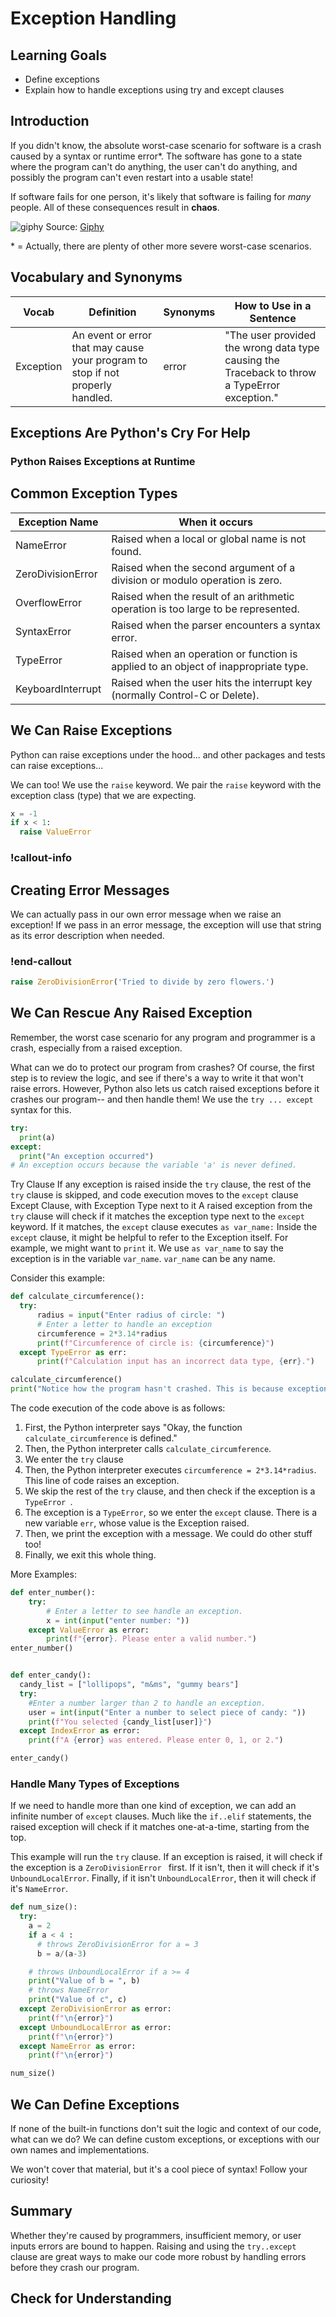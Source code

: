 # Exception Handling

## Learning Goals

- Define exceptions
- Explain how to handle exceptions using try and except clauses

## Introduction

If you didn't know, the absolute worst-case scenario for software is a crash caused by a syntax or runtime error\*. The software has gone to a state where the program can't do anything, the user can't do anything, and possibly the program can't even restart into a usable state!

If software fails for one person, it's likely that software is failing for _many_ people. All of these consequences result in **chaos**.

![giphy](https://user-images.githubusercontent.com/16619004/103056684-748d8a80-4552-11eb-8705-2429df508339.gif) Source: [Giphy](http://gph.is/2lENCEI)

\* = Actually, there are plenty of other more severe worst-case scenarios.

## Vocabulary and Synonyms

| Vocab     | Definition                                                                     | Synonyms | How to Use in a Sentence                                                                      |
| --------- | ------------------------------------------------------------------------------ | -------- | --------------------------------------------------------------------------------------------- |
| Exception | An event or error that may cause your program to stop if not properly handled. | error    | "The user provided the wrong data type causing the Traceback to throw a TypeError exception." |

## Exceptions Are Python's Cry For Help

### Python Raises Exceptions at Runtime

## Common Exception Types

| Exception Name    | When it occurs                                                                      |
| ----------------- | ----------------------------------------------------------------------------------- |
| NameError         | Raised when a local or global name is not found.                                    |
| ZeroDivisionError | Raised when the second argument of a division or modulo operation is zero.          |
| OverflowError     | Raised when the result of an arithmetic operation is too large to be represented.   |
| SyntaxError       | Raised when the parser encounters a syntax error.                                   |
| TypeError         | Raised when an operation or function is applied to an object of inappropriate type. |
| KeyboardInterrupt | Raised when the user hits the interrupt key (normally Control-C or Delete).         |

## We Can Raise Exceptions

Python can raise exceptions under the hood... and other packages and tests can raise exceptions...

We can too! We use the `raise` keyword. We pair the `raise` keyword with the exception class (type) that we are expecting.

```python
x = -1
if x < 1:
  raise ValueError
```

### !callout-info

## Creating Error Messages

We can actually pass in our own error message when we raise an exception! If we pass in an error message, the exception will use that string as its error description when needed.

### !end-callout

```python
raise ZeroDivisionError('Tried to divide by zero flowers.')
```

## We Can Rescue Any Raised Exception

Remember, the worst case scenario for any program and programmer is a crash, especially from a raised exception.

What can we do to protect our program from crashes? Of course, the first step is to review the logic, and see if there's a way to write it that won't raise errors. However, Python also lets us catch raised exceptions before it crashes our program-- and then handle them! We use the `try ... except` syntax for this.

```python
try:
  print(a)
except:
  print("An exception occurred")
# An exception occurs because the variable 'a' is never defined.
```

Try Clause
If any exception is raised inside the `try` clause, the rest of the `try` clause is skipped, and code execution moves to the `except` clause
Except Clause, with Exception Type next to it
A raised exception from the `try` clause will check if it matches the exception type next to the `except` keyword. If it matches, the `except` clause executes
`as var_name:`
Inside the `except` clause, it might be helpful to refer to the Exception itself. For example, we might want to `print` it. We use `as var_name` to say the exception is in the variable `var_name`. `var_name` can be any name.

Consider this example:

```python
def calculate_circumference():
  try:
      radius = input("Enter radius of circle: ")
      # Enter a letter to handle an exception
      circumference = 2*3.14*radius
      print(f"Circumference of circle is: {circumference}")
  except TypeError as err:
      print(f"Calculation input has an incorrect data type, {err}.")

calculate_circumference()
print("Notice how the program hasn't crashed. This is because exceptions change the flow of how programs execute rather than completely stop it.")
```

The code execution of the code above is as follows:

1. First, the Python interpreter says "Okay, the function `calculate_circumference` is defined."
1. Then, the Python interpreter calls `calculate_circumference`.
1. We enter the `try` clause
1. Then, the Python interpreter executes `circumference = 2*3.14*radius`. This line of code raises an exception.
1. We skip the rest of the `try` clause, and then check if the exception is a `TypeError `.
1. The exception is a `TypeError`, so we enter the `except` clause. There is a new variable `err`, whose value is the Exception raised.
1. Then, we print the exception with a message. We could do other stuff too!
1. Finally, we exit this whole thing.

More Examples:

```python
def enter_number():
    try:
        # Enter a letter to see handle an exception.
        x = int(input("enter number: "))
    except ValueError as error:
        print(f"{error}. Please enter a valid number.")
enter_number()
```

```python

def enter_candy():
  candy_list = ["lollipops", "m&ms", "gummy bears"]
  try:
    #Enter a number larger than 2 to handle an exception.
    user = int(input("Enter a number to select piece of candy: "))
    print(f"You selected {candy_list[user]}")
  except IndexError as error:
    print(f"A {error} was entered. Please enter 0, 1, or 2.")

enter_candy()
```

### Handle Many Types of Exceptions

If we need to handle more than one kind of exception, we can add an infinite number of `except` clauses. Much like the `if..elif` statements, the raised exception will check if it matches one-at-a-time, starting from the top.

This example will run the `try` clause. If an exception is raised, it will check if the exception is a `ZeroDivisionError ` first. If it isn't, then it will check if it's `UnboundLocalError`. Finally, if it isn't `UnboundLocalError`, then it will check if it's `NameError`.

```python
def num_size():
  try:
    a = 2
    if a < 4 :
      # throws ZeroDivisionError for a = 3
      b = a/(a-3)

    # throws UnboundLocalError if a >= 4
    print("Value of b = ", b)
    # throws NameError
    print("Value of c", c)
  except ZeroDivisionError as error:
    print(f"\n{error}")
  except UnboundLocalError as error:
    print(f"\n{error}")
  except NameError as error:
    print(f"\n{error}")

num_size()
```

## We Can Define Exceptions

If none of the built-in functions don't suit the logic and context of our code, what can we do? We can define custom exceptions, or exceptions with our own names and implementations.

We won't cover that material, but it's a cool piece of syntax! Follow your curiosity!

## Summary

Whether they're caused by programmers, insufficient memory, or user inputs errors are bound to happen. Raising and using the `try..except` clause are great ways to make our code more robust by handling errors before they crash our program.

## Check for Understanding
